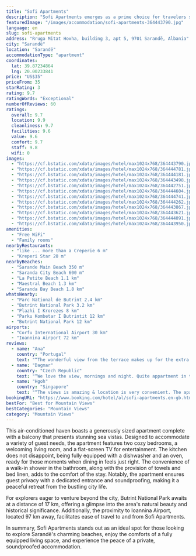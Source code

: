 ```yaml
---
title: "Sofi Apartments"
description: "Sofi Apartments emerges as a prime choice for travelers seeking comfort and convenience in the heart of Sarandë."
featuredImage: "/images/accommodation/sofi-apartments-364443790.jpg"
language: en
slug: sofi-apartments
address: "Rruga Mitat Hoxha, building 3, apt 5, 9701 Sarandë, Albania"
city: "Sarandë"
location: "Sarandë"
accommodationType: "apartment"
coordinates:
  lat: 39.87234864
  lng: 20.00233841
price: "US$35"
priceFrom: 35
starRating: 3
rating: 9.7
ratingWords: "Exceptional"
numberOfReviews: 60
ratings:
  overall: 9.7
  location: 9.9
  cleanliness: 9.7
  facilities: 9.6
  value: 9.6
  comfort: 9.7
  staff: 9.8
  wifi: 0
images:
  - "https://cf.bstatic.com/xdata/images/hotel/max1024x768/364443790.jpg?k=4243536de39ba103269c9f952432fde883cd97fb50293acf410407b6de19ff49&o=&hp=1"
  - "https://cf.bstatic.com/xdata/images/hotel/max1024x768/364444781.jpg?k=63db71d48c4df1b2293d7f683eb5fd1baa983841bc0749e54c3912c4a0fe7323&o=&hp=1"
  - "https://cf.bstatic.com/xdata/images/hotel/max1024x768/364444181.jpg?k=f807075a5178b250e544853eb2a5e7d3606c9e05833d0d2f7df0ab7c5e6c49c1&o=&hp=1"
  - "https://cf.bstatic.com/xdata/images/hotel/max1024x768/364443498.jpg?k=d17293e11e35d184f696bbbeaa5b437faf11cb5767a62a554e35d4a2dcf2ce2c&o=&hp=1"
  - "https://cf.bstatic.com/xdata/images/hotel/max1024x768/364442751.jpg?k=038aa80e095f0266e944ea6c1d1b3cc5dff29c91814dd304e68319c3aa1fdbfd&o=&hp=1"
  - "https://cf.bstatic.com/xdata/images/hotel/max1024x768/364444604.jpg?k=1e1ba634e95a049c40e20c95cdf03bbd8dfa7fe78d4cdd2d30481d6a9b9f25aa&o=&hp=1"
  - "https://cf.bstatic.com/xdata/images/hotel/max1024x768/364444741.jpg?k=f51e3940879179416b2eb3228f846b3a2d3bfbaebb2bb3f97f352734e11c5b1f&o=&hp=1"
  - "https://cf.bstatic.com/xdata/images/hotel/max1024x768/364444262.jpg?k=9a2461c0a65a7718bc25c0e55db9a75753fe8d702f7549909b85c3df04f5bac8&o=&hp=1"
  - "https://cf.bstatic.com/xdata/images/hotel/max1024x768/364443867.jpg?k=699e2708c3d8ce9c41a83afd973847281126cbc0d59979169dbdf0005c51c7e1&o=&hp=1"
  - "https://cf.bstatic.com/xdata/images/hotel/max1024x768/364443621.jpg?k=8d6f551542151c505aa71222655663dc8a238da346f774270fc82ab3fb3dfacc&o=&hp=1"
  - "https://cf.bstatic.com/xdata/images/hotel/max1024x768/364444091.jpg?k=a5ff58a84775046b1c3e6de40b98ab8e0d4168e0ee8e93a31c1e02786eff57d7&o=&hp=1"
  - "https://cf.bstatic.com/xdata/images/hotel/max1024x768/364443950.jpg?k=14efa4c139208572934ad8b2f141fcf043dbdfd13071a240c72de047bc343e91&o=&hp=1"
amenities:
  - "Free WiFi"
  - "Family rooms"
nearbyRestaurants:
  - "like ... more than a Creperie 6 m"
  - "Kreperi Star 20 m"
nearbyBeaches:
  - "Sarande Main Beach 350 m"
  - "Saranda City Beach 600 m"
  - "La Petite Beach 1.1 km"
  - "Maestral Beach 1.3 km"
  - "Saranda Bay Beach 1.8 km"
whatsNearby:
  - "Parc National de Butrint 2.4 km"
  - "Butrint National Park 3.2 km"
  - "Plazhi I Krorezes 8 km"
  - "Parku Kombetar I Butrintit 12 km"
  - "Butrint National Park 12 km"
airports:
  - "Corfu International Airport 30 km"
  - "Ioannina Airport 72 km"
reviews:
  - name: "Ana"
    country: "Portugal"
    text: "“The wonderful view from the terrace makes up for the extra steps of stairs to climb. The host met us upon arrival and helped us with parking which we appreciated. The apartment is clean and has most of what you need for a long stay, we only ate...”"
  - name: "Dagmar"
    country: "Czech Republic"
    text: "“We love the view, mornings and night. Quite appartment in the center of sarande very near to port, buss station and etc. Flat is realy large and nice. Thank you for nice time”"
  - name: "Hgoh"
    country: "Singapore"
    text: "“The views is amazing & location is very convenient. The apartment is spacious & well-furnished. There is washing machine, microwave oven & heating. It is walking distance (10 minutes) to the bus station where buses from Tirana/Gjirokaster stops....”"
bookingURL: "https://www.booking.com/hotel/al/sofi-apartments.en-gb.html?aid=8035640"
bestFor: "Best for Mountain Views"
bestCategories: "Mountain Views"
category: "Mountain Views"
---
```


This air-conditioned haven boasts a generously sized apartment complete with a balcony that presents stunning sea vistas. Designed to accommodate a variety of guest needs, the apartment features two cozy bedrooms, a welcoming living room, and a flat-screen TV for entertainment. The kitchen does not disappoint, being fully equipped with a dishwasher and an oven, ready for those moments when dining in feels just right. The convenience of a walk-in shower in the bathroom, along with the provision of towels and bed linen, adds to the comfort of the stay. Notably, the apartment ensures guest privacy with a dedicated entrance and soundproofing, making it a peaceful retreat from the bustling city life.

For explorers eager to venture beyond the city, Butrint National Park awaits at a distance of 17 km, offering a glimpse into the area's natural beauty and historical significance. Additionally, the proximity to Ioannina Airport, located 97 km away, facilitates ease of travel to and from Sofi Apartments.

In summary, Sofi Apartments stands out as an ideal spot for those looking to explore Sarandë's charming beaches, enjoy the comforts of a fully equipped living space, and experience the peace of a private, soundproofed accommodation.